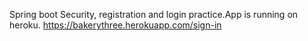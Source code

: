 
Spring boot Security, registration and login practice.App is running on heroku.
https://bakerythree.herokuapp.com/sign-in
